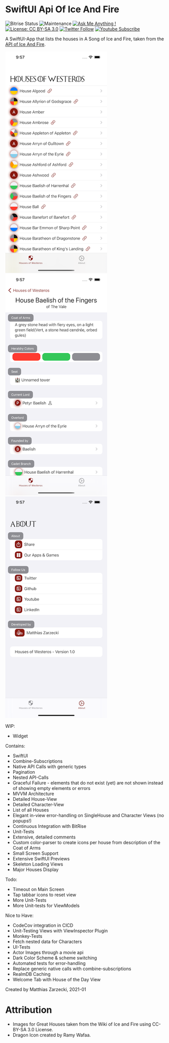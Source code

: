 # SwiftUI Api Of Ice And Fire

![Bitrise Status](https://app.bitrise.io/app/57b166dbdbdcc89e.svg?token=9mGkAjqnQWrlMfogrUm-aA) ![Maintenance](https://img.shields.io/badge/Maintained%3F-yes-green.svg) [![Ask Me Anything !](https://img.shields.io/badge/Ask%20me-anything-1abc9c.svg)](https://twitter.com/matthias_code) [![License: CC BY-SA 3.0](https://img.shields.io/badge/License-CC%20BY--SA%203.0-red.svg)](https://creativecommons.org/licenses/by-sa/3.0/) [![Twitter Follow](https://img.shields.io/twitter/follow/matthias_code.svg?style=social&label=Follow)](https://twitter.com/matthias_code) [![Youtube Subscribe](https://img.shields.io/youtube/channel/subscribers/UCvMdsKesM05bIG0eq7M5z1g?style=social)](https://www.youtube.com/channel/UCvMdsKesM05bIG0eq7M5z1g?sub_confirmation=1)

A SwiftUI-App that lists the houses in A Song of Ice and Fire, taken from the [API of Ice And Fire](https://anapioficeandfire.com/).

![screenshot](media/screenshot_09.png)
![screenshot](media/screenshot_10.png)
![screenshot](media/screenshot_11.png)

WIP:
- Widget

Contains:
- SwiftUI
- Combine-Subscriptions
- Native API Calls with generic types 
- Pagination
- Nested API-Calls
- Graceful Failure - elements that do not exist (yet) are not shown instead of showing empty elements or errors
- MVVM Architecture
- Detailed House-View
- Detailed Character-View
- List of all Houses
- Elegant in-view error-handling on SingleHouse and Character Views (no popups!)
- Continuous Integration with BitRise
- Unit-Tests
- Extensive, detailed comments
- Custom color-parser to create icons per house from description of the Coat of Arms
- Small Screen Support
- Extensive SwiftUI Previews
- Skeleton Loading Views
- Major Houses Display

Todo:
- Timeout on Main Screen
- Tap tabbar icons to reset view
- More Unit-Tests
- More Unit-tests for ViewModels

Nice to Have:
- CodeCov integration in CICD
- Unit-Testing Views with ViewInspector Plugin
- Monkey-Tests
- Fetch nested data for Characters
- UI-Tests
- Actor Images through a movie api
- Dark Color Scheme & scheme switching
- Automated tests for error-handling
- Replace generic native calls with combine-subscriptions
- RealmDB Caching
- Welcome Tab with House of the Day View

Created by Matthias Zarzecki, 2021-01

# Attribution
- Images for Great Houses taken from the Wiki of Ice and Fire using CC-BY-SA 3.0 License.
- Dragon Icon created by Ramy Wafaa.
